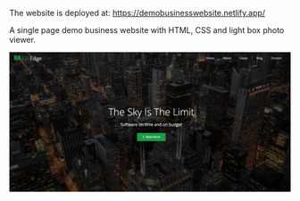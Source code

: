 The website is deployed at: https://demobusinesswebsite.netlify.app/

A single page demo business website with HTML, CSS and light box photo viewer.

![Website Image](./demobusinesswebsite_highRes.png)
